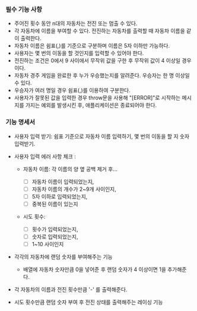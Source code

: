 ### 필수 기능 사항

- 주어진 횟수 동안 n대의 자동차는 전진 또는 멈출 수 있다.
- 각 자동차에 이름을 부여할 수 있다. 전진하는 자동차를 출력할 때 자동차 이름을 같이 출력한다.
- 자동차 이름은 쉼표(,)를 기준으로 구분하며 이름은 5자 이하만 가능하다.
- 사용자는 몇 번의 이동을 할 것인지를 입력할 수 있어야 한다.
- 전진하는 조건은 0에서 9 사이에서 무작위 값을 구한 후 무작위 값이 4 이상일 경우이다.
- 자동차 경주 게임을 완료한 후 누가 우승했는지를 알려준다. 우승자는 한 명 이상일 수 있다.
- 우승자가 여러 명일 경우 쉼표(,)를 이용하여 구분한다.
- 사용자가 잘못된 값을 입력한 경우 throw문을 사용해 "[ERROR]"로 시작하는 메시지를 가지는 예외를 발생시킨 후, 애플리케이션은 종료되어야 한다.

### 기능 명세서

- 사용자 입력 받기: 쉼표 기준으로 자동차 이름 입력하기, 몇 번의 이동을 할 지 숫자 입력받기.
- 사용자 입력 에러 사항 체크 :

  - 자동차 이름:
    각 이름의 양 옆 공백 제거 후...

    - [ ] 자동차 이름이 입력되었는지,
    - [ ] 자동차 이름의 개수가 2~9개 사이인지,
    - [ ] 5자 이하로 입력되었는지,
    - [ ] 중복된 이름이 있는지

  - 시도 횟수:
    - [ ] 횟수가 입력되었는지,
    - [ ] 숫자로 입력되었는지,
    - [ ] 1~10 사이인지

- 각각의 자동차에 랜덤 숫자를 부여해주는 기능

  - 배열에 자동차 숫자만큼 0을 넣어준 후 랜덤 숫자가 4 이상이면 1을 추가해준다.

- 각 자동차의 이름과 전진 횟수만큼 '-' 를 출력해준다.

- 시도 횟수만큼 랜덤 숫자 부여 후 전진 상태를 출력해주는 레이싱 기능
